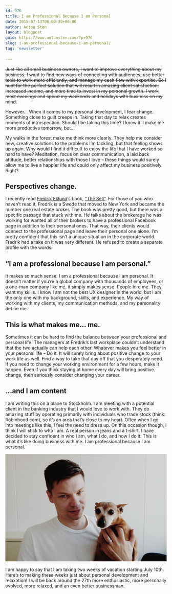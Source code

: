 ```yaml
---
id: 976
title: I am Professional Because I am Personal
date: 2015-07-13T06:00:39+00:00
author: Anton Sten
layout: blogpost
guid: https://www.antonsten.com/?p=976
slug: i-am-professional-because-i-am-personal/
tag: 'newsletter'

---
```

~~Just like all small business owners, I want to improve everything about my business. I want to find new ways of connecting with audiences, use better tools to work more efficiently, and manage my cash flow with expertise. So I hunt for the perfect solution that will result in amazing client satisfaction, increased income, and more time to invest in my personal growth. I work most evenings and spend my weekends and holidays with business on my mind.~~

However…
When it comes to my personal development, I fear change. Something close to guilt creeps in. Taking that day to relax creates moments of introspection. Should I be taking this time? I know it’ll make me more productive tomorrow, but…

My walks in the forest make me think more clearly. They help me consider new, creative solutions to the problems I’m tackling, but that feeling shows up again. Why would I find it difficult to enjoy the life that I have worked so hard to have? Meditation, focus on clear communication, a laid back attitude, better relationships with those I love &#8211; these things would surely allow me to live a happier life and could only affect my business positively. Right?

## Perspectives change.

I recently read <a href="https://instagram.com/fredrikeklundny/" target="_blank">Fredrik Eklund</a>’s book, <a href="http://www.amazon.com/Sell-Secrets-Selling-Anything-Anyone/dp/1592409318/ref=sr_1_1?ie=UTF8&#038;qid=1436510268&#038;sr=8-1&#038;keywords=the+sell" target="_blank">“The Sell”</a>. For those of you who haven’t read it, Fredrik is a Swede that moved to New York and became the number one real estate broker. The book was pretty good, but there was a specific passage that stuck with me. He talks about the brokerage he was working for wanted all of their brokers to have a professional Facebook page in addition to their personal ones. That way, their clients would connect to the professional page and leave their personal one alone. I’m pretty confident that this isn’t a unique situation in the corporate world. Fredrik had a take on it was very different. He refused to create a separate profile with the words:

## “I am a professional because I am personal.”

It makes so much sense. I am a professional because I am personal. It doesn’t matter if you’re a global company with thousands of employees, or a one-man company like me, it simply makes sense. People hire me. They want my skills. I know I am not the best UX designer in the world, but I am the only one with my background, skills, and experience. My way of working with my clients, my communication methods, and my personality define me.

## This is what makes me… me.

Sometimes it can be hard to find the balance between your professional and personal life. The managers at Fredrik’s last workplace couldn’t understand that the two actually can help each other. Whatever makes you feel better in your personal life &#8211; Do it. It will surely bring about positive change to your work life as well. Find a way to take that day off that you desperately need. If you need to change your working environment for a few hours, make it happen. Even if you think staying at home every day will bring positive change, then seriously consider changing your career.

## &#8230;and I am content

I am writing this on a plane to Stockholm. I am meeting with a potential client in the banking industry that I would love to work with. They do amazing stuff by operating primarily with individuals who trade stock (think: Robinhood.com), so it’s an area that’s close to my heart. Often when I go into meetings like this, I feel the need to dress up. On this occasion though, I think I will stick to who I am. A real person in jeans and a t-shirt. I have decided to stay confident in who I am, what I do, and how I do it. This is what it’s like doing business with me. I am professional because I am personal.

![Me and my dog](/images/F783A161-9D49-4145-88A5-86B049753C4A.jpg)

I am happy to say that I am taking two weeks of vacation starting July 10th. Here’s to making these weeks just about personal development and relaxation! I will be back around the 27th more enthusiastic, more personally evolved, more relaxed, and an even better businessman.
